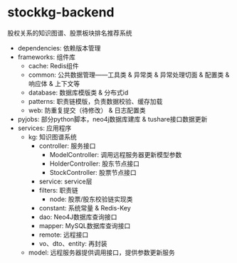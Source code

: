 # stockkg-backend

股权关系的知识图谱、股票板块排名推荐系统

* dependencies: 依赖版本管理
* frameworks: 组件库
  * cache: Redis组件
  * common: 公共数据管理——工具类 & 异常类 & 异常处理切面 & 配置类 & 响应体 & 上下文等
  * database: 数据库模版类 & 分布式id
  * patterns: 职责链模版，负责数据校验、缓存加载
  * web: 防重复提交（待修改） & 日志配置类
* pyjobs: 部分python脚本，neo4j数据库建库 & tushare接口数据更新
* services: 应用程序
  * kg: 知识图谱系统
    * controller: 服务接口
      * ModelController: 调用远程服务器更新模型参数
      * HolderController: 股东节点接口
      * StockController: 股票节点接口
    * service: service层
    * filters: 职责链
      * node: 股票/股东校验链实现类
    * constant: 系统常量 & Redis-Key
    * dao: Neo4J数据库查询接口
    * mapper: MySQL数据库查询接口
    * remote: 远程接口
    * vo、dto、entity: 再封装
  * model: 远程服务器提供调用接口，提供参数更新服务

